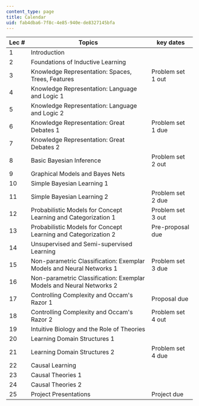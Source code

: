 ```yaml
---
content_type: page
title: Calendar
uid: fab4dba6-7f8c-4e85-940e-de8327145bfa
---
```


| Lec # | Topics | key dates |
| --- | --- | --- |
| 1 | Introduction |  |
| 2 | Foundations of Inductive Learning |  |
| 3 | Knowledge Representation: Spaces, Trees, Features | Problem set 1 out |
| 4 | Knowledge Representation: Language and Logic 1 |  |
| 5 | Knowledge Representation: Language and Logic 2 |  |
| 6 | Knowledge Representation: Great Debates 1 | Problem set 1 due |
| 7 | Knowledge Representation: Great Debates 2 |  |
| 8 | Basic Bayesian Inference | Problem set 2 out |
| 9 | Graphical Models and Bayes Nets |  |
| 10 | Simple Bayesian Learning 1 |  |
| 11 | Simple Bayesian Learning 2 | Problem set 2 due |
| 12 | Probabilistic Models for Concept Learning and Categorization 1 | Problem set 3 out |
| 13 | Probabilistic Models for Concept Learning and Categorization 2 | Pre-proposal due |
| 14 | Unsupervised and Semi-supervised Learning |  |
| 15 | Non-parametric Classification: Exemplar Models and Neural Networks 1 | Problem set 3 due |
| 16 | Non-parametric Classification: Exemplar Models and Neural Networks 2 |  |
| 17 | Controlling Complexity and Occam's Razor 1 | Proposal due |
| 18 | Controlling Complexity and Occam's Razor 2 | Problem set 4 out |
| 19 | Intuitive Biology and the Role of Theories |  |
| 20 | Learning Domain Structures 1 |  |
| 21 | Learning Domain Structures 2 | Problem set 4 due |
| 22 | Causal Learning |  |
| 23 | Causal Theories 1 |  |
| 24 | Causal Theories 2 |  |
| 25 | Project Presentations | Project due